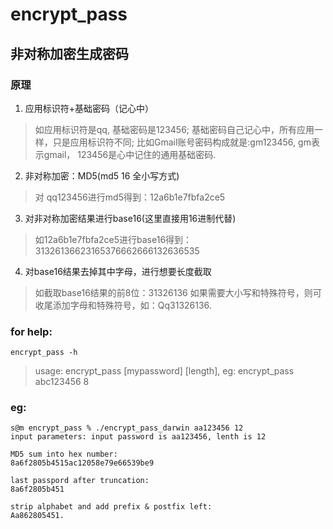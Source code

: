 # encrypt_pass

## 非对称加密生成密码

### 原理
1. 应用标识符+基础密码（记心中）
> 如应用标识符是qq, 基础密码是123456;
> 基础密码自己记心中，所有应用一样，只是应用标识符不同;
> 比如Gmail账号密码构成就是:gm123456, gm表示gmail， 123456是心中记住的通用基础密码.

2. 非对称加密：MD5(md5 16 全小写方式)
> 对 qq123456进行md5得到：12a6b1e7fbfa2ce5

3. 对非对称加密结果进行base16(这里直接用16进制代替)
> 如12a6b1e7fbfa2ce5进行base16得到：31326136623165376662666132636535

4. 对base16结果去掉其中字母，进行想要长度截取
>  如截取base16结果的前8位：31326136
> 如果需要大小写和特殊符号，则可收尾添加字母和特殊符号，如：Qq31326136.
 

### for help:
`encrypt_pass -h`
> usage: encrypt_pass [mypassword] [length], eg: encrypt_pass abc123456 8

### eg:
```shell
s@m encrypt_pass % ./encrypt_pass_darwin aa123456 12
input parameters: input password is aa123456, lenth is 12 

MD5 sum into hex number:
8a6f2805b4515ac12058e79e66539be9

last passpord after truncation:
8a6f2805b451

strip alphabet and add prefix & postfix left:
Aa862805451.
```

